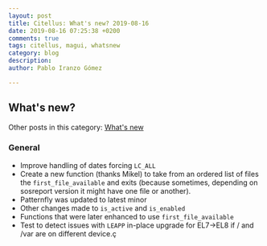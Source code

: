 ```yaml
---
layout: post
title: Citellus: What's new? 2019-08-16
date: 2019-08-16 07:25:38 +0200
comments: true
tags: citellus, magui, whatsnew
category: blog
description:
author: Pablo Iranzo Gómez

---
```

## What's new?

Other posts in this category: [What's new]({tag}whatsnew)

### General

- Improve handling of dates forcing `LC_ALL`
- Create a new function (thanks Mikel) to take from an ordered list of files the `first_file_available` and exits (because sometimes, depending on sosreport version it might have one file or another).
- Patternfly was updated to latest minor
- Other changes made to `is_active` and `is_enabled`
- Functions that were later enhanced to use `first_file_available`
- Test to detect issues with `LEAPP` in-place upgrade for EL7->EL8 if / and /var are on different device.ç
  